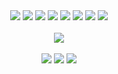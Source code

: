 <div align="center">
  <img src="https://img.shields.io/badge/Next.js-000?logo=nextdotjs&logoColor=white" />
  <img src="https://img.shields.io/badge/React-20232a?logo=react&logoColor=61DAFB" />
  <img src="https://img.shields.io/badge/TailwindCSS-38bdf8?logo=tailwindcss&logoColor=white" />
  <img src="https://img.shields.io/badge/TypeScript-3178c6?logo=typescript&logoColor=white" />
  <img src="https://img.shields.io/badge/PostgreSQL-336791?logo=postgresql&logoColor=white" />
  <img src="https://img.shields.io/badge/Prisma-2D3748?logo=prisma&logoColor=white" />
  <img src="https://img.shields.io/badge/Supabase-3ECF8E?logo=supabase&logoColor=white" />
  <img src="https://img.shields.io/badge/Stripe-635bff?logo=stripe&logoColor=white" />
</div>

<br/>

<div align="center">
  <img src="https://github-readme-stats.vercel.app/api/top-langs/?username=mdombrov-33&layout=compact&theme=midnight-purple" />
</div>

<br/>

<div align="center">
  <img src="https://img.shields.io/github/commit-activity/m/mdombrov-33/vault-66-store?label=Commits%20%28last%2030d%29&color=blueviolet" />
  <img src="https://img.shields.io/github/last-commit/mdombrov-33/vault-66-store?label=Last%20commit&color=blue" />
  <img src="https://img.shields.io/github/followers/mdombrov-33?label=Followers&style=flat-square&color=darkcyan" />
</div>
